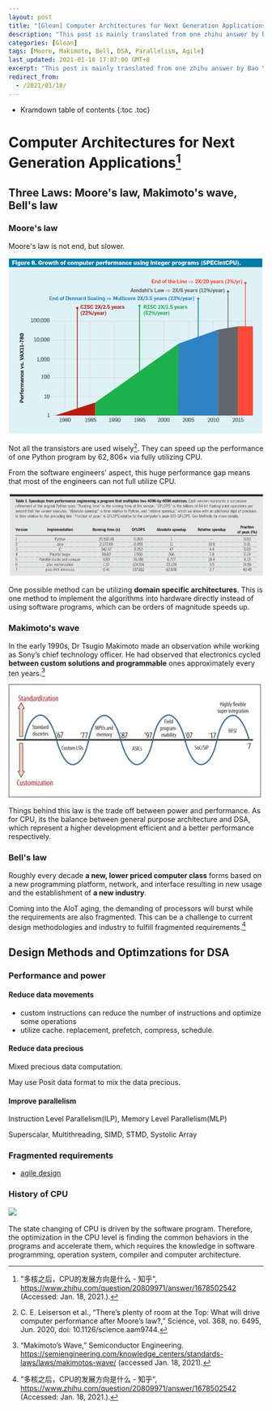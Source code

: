 ```yaml
---
layout: post
title: "[Glean] Computer Architectures for Next Generation Applications"
description: "This post is mainly translated from one zhihu answer by Bao Yungang. It introduces three laws: Moore_s law, Makimoto_s wave, Bell_s law and design methods and optimizations for performance and power as well as fragmented requirements in AIoT aging. These methods including reducing data movements, reducing data precious, improve parallelism and agile hardware development."
categories: [Glean]
tags: [Moore, Makimoto, Bell, DSA, Parallelism, Agile]
last_updated: 2021-01-18 17:07:00 GMT+8
excerpt: "This post is mainly translated from one zhihu answer by Bao Yungang. It introduces three laws: Moore_s law, Makimoto_s wave, Bell_s law and design methods and optimizations for performance and power as well as fragmented requirements in AIoT aging. These methods including reducing data movements, reducing data precious, improve parallelism and agile hardware development."
redirect_from:
  - /2021/01/18/
---
```


* Kramdown table of contents
{:toc .toc}
# Computer Architectures for Next Generation Applications[^1]

## Three Laws: Moore's law, Makimoto's wave, Bell's law

### Moore's law

Moore's law is not end, but slower.

![a new golden age for computer architecture](https://raw.githubusercontent.com/SingularityKChen/PicUpload/master/img/20210118154938.png)

Not all the transistors are used wisely[^2]. They can speed up the performance of one Python program by $62,806\times$ via fully utilizing CPU.

From the software engineers' aspect, this huge performance gap means that most of the engineers can not full utilize CPU.

![](https://raw.githubusercontent.com/SingularityKChen/PicUpload/master/img/20210118155549.png)

One possible method can be utilizing **domain specific architectures**. This is one method to implement the algorithms into hardware directly instead of using software programs, which can be orders of magnitude speeds up.

### Makimoto's wave

In the early 1990s, Dr Tsugio Makimoto made an observation while working as Sony’s chief technology officer. He had observed that electronics cycled **between custom solutions and programmable** ones approximately every ten years.[^3]

![Makimoto’s Wave](https://raw.githubusercontent.com/SingularityKChen/PicUpload/master/img/20210118160644_Makimoto_Wave.webp)

Things behind this law is the trade off between power and performance. As for CPU, its the balance between general purpose architecture and DSA, which represent a higher development efficient and a better performance respectively.

### Bell's law

Roughly every decade **a new, lower priced computer class** forms based  on a new programming platform, network, and interface resulting in new usage and the establishment of **a new industry**.

Coming into the AIoT aging, the demanding of processors will burst while the requirements are also fragmented. This can be a challenge to current design methodologies and industry to fulfill fragmented requirements.[^1]

## Design Methods and Optimzations for DSA

### Performance and power

#### Reduce data movements

+ custom instructions can reduce the number of instructions and optimize some operations
+ utilize cache. replacement, prefetch, compress, schedule.

#### Reduce data precious

Mixed precious data computation.

May use Posit data format to mix the data precious.

#### Improve parallelism

Instruction Level Parallelism(ILP), Memory Level Parallelism(MLP)

Superscalar, Multithreading, SIMD, STMD, Systolic Array

### Fragmented requirements

+ [agile design](https://singularitykchen.github.io/blog/2020/04/26/2020-04-20-26-weekly-review/#heading-agile-hardware-development)

### History of CPU

![](https://pic4.zhimg.com/80/v2-9bdeb0f0ac3062aec5ab89c7f6b37b8d_720w.jpg?source=1940ef5c)

The state changing of CPU is driven by the software program. Therefore, the optimization in the CPU level is finding the common behaviors in the programs and accelerate them, which requires the knowledge in software programming, operation system, compiler and computer architecture.

[^1]: "多核之后，CPU的发展方向是什么 - 知乎", https://www.zhihu.com/question/20809971/answer/1678502542 (Accessed: Jan. 18, 2021.).

[^2]: C. E. Leiserson et al., “There’s plenty of room at the Top: What will drive computer performance after Moore’s law?,” Science, vol. 368, no. 6495, Jun. 2020, doi: 10.1126/science.aam9744.

[^3]: “Makimoto’s Wave,” Semiconductor Engineering. https://semiengineering.com/knowledge_centers/standards-laws/laws/makimotos-wave/ (accessed Jan. 18, 2021).
